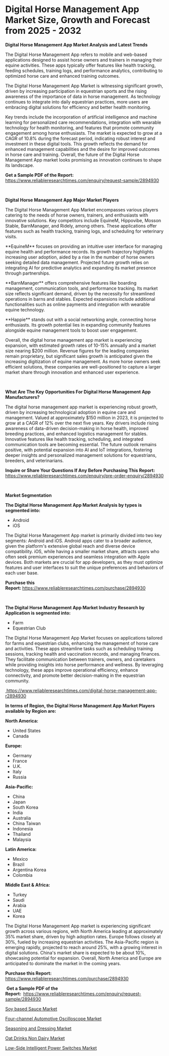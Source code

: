 <p><h1>Digital Horse Management App Market Size, Growth and Forecast from 2025 - 2032</h1></p><p><strong>Digital Horse Management App Market Analysis and Latest Trends</strong></p>
<p><p>The Digital Horse Management App refers to mobile and web-based applications designed to assist horse owners and trainers in managing their equine activities. These apps typically offer features like health tracking, feeding schedules, training logs, and performance analytics, contributing to optimized horse care and enhanced training outcomes. </p><p>The Digital Horse Management App Market is witnessing significant growth, driven by increasing participation in equestrian sports and the rising awareness of the importance of data in horse management. As technology continues to integrate into daily equestrian practices, more users are embracing digital solutions for efficiency and better health monitoring. </p><p>Key trends include the incorporation of artificial intelligence and machine learning for personalized care recommendations, integration with wearable technology for health monitoring, and features that promote community engagement among horse enthusiasts. The market is expected to grow at a CAGR of 10.8% during the forecast period, indicating robust interest and investment in these digital tools. This growth reflects the demand for enhanced management capabilities and the desire for improved outcomes in horse care and training. Overall, the future of the Digital Horse Management App market looks promising as innovation continues to shape its landscape.</p></p>
<p><strong>Get a Sample PDF of the Report:&nbsp;</strong> <a href="https://www.reliableresearchtimes.com/enquiry/request-sample/2894930?utm_campaign=2263&utm_medium=2&utm_source=Github&utm_content=ia&utm_term=15032025&utm_id=digital-horse-management-app">https://www.reliableresearchtimes.com/enquiry/request-sample/2894930</a></p>
<p>&nbsp;</p>
<p><strong>Digital Horse Management App Major Market Players</strong></p>
<p><p>The Digital Horse Management App Market encompasses various players catering to the needs of horse owners, trainers, and enthusiasts with innovative solutions. Key competitors include EquineM, Hippovibe, Mosson Stable, BarnManager, and Ridely, among others. These applications offer features such as health tracking, training logs, and scheduling for veterinary visits.</p><p>**EquineM** focuses on providing an intuitive user interface for managing equine health and performance records. Its growth trajectory highlights increasing user adoption, aided by a rise in the number of horse owners seeking detailed data management. Projected future growth relies on integrating AI for predictive analytics and expanding its market presence through partnerships.</p><p>**BarnManager** offers comprehensive features like boarding management, communication tools, and performance tracking. Its market size reflects significant demand, driven by the necessity for streamlined operations in barns and stables. Expected expansions include additional functionalities such as online payments and integration with wearable equine technology.</p><p>**Happie** stands out with a social networking angle, connecting horse enthusiasts. Its growth potential lies in expanding community features alongside equine management tools to boost user engagement. </p><p>Overall, the digital horse management app market is experiencing expansion, with estimated growth rates of 10-15% annually and a market size nearing $200 million. Revenue figures for the leading companies remain proprietary, but significant sales growth is anticipated given the increasing digitization of equine management. As more horse owners seek efficient solutions, these companies are well-positioned to capture a larger market share through innovation and enhanced user experience.</p></p>
<p>&nbsp;</p>
<p><strong>What Are The Key Opportunities For Digital Horse Management App Manufacturers?</strong></p>
<p><p>The digital horse management app market is experiencing robust growth, driven by increasing technological adoption in equine care and management. Valued at approximately $150 million in 2023, it is projected to grow at a CAGR of 12% over the next five years. Key drivers include rising awareness of data-driven decision-making in horse health, improved breeding practices, and enhanced logistics management for stables. Innovative features like health tracking, scheduling, and integrated communication tools are becoming essential. The future outlook remains positive, with potential expansion into AI and IoT integrations, fostering deeper insights and personalized management solutions for equestrians, breeders, and veterinarians.</p></p>
<p><strong>Inquire or Share Your Questions If Any Before Purchasing This Report:</strong> <a href="https://www.reliableresearchtimes.com/enquiry/pre-order-enquiry/2894930?utm_campaign=2263&utm_medium=2&utm_source=Github&utm_content=ia&utm_term=15032025&utm_id=digital-horse-management-app">https://www.reliableresearchtimes.com/enquiry/pre-order-enquiry/2894930</a></p>
<p>&nbsp;</p>
<p><strong>Market Segmentation</strong></p>
<p><strong>The Digital Horse Management App Market Analysis by types is segmented into:</strong></p>
<p><ul><li>Android</li><li>iOS</li></ul></p>
<p><p>The Digital Horse Management App market is primarily divided into two key segments: Android and iOS. Android apps cater to a broader audience, given the platform's extensive global reach and diverse device compatibility. iOS, while having a smaller market share, attracts users who often seek premium experiences and seamless integration with Apple devices. Both markets are crucial for app developers, as they must optimize features and user interfaces to suit the unique preferences and behaviors of each user base.</p></p>
<p><strong>Purchase this Report:&nbsp;</strong><a href="https://www.reliableresearchtimes.com/purchase/2894930?utm_campaign=2263&utm_medium=2&utm_source=Github&utm_content=ia&utm_term=15032025&utm_id=digital-horse-management-app">https://www.reliableresearchtimes.com/purchase/2894930</a></p>
<p>&nbsp;</p>
<p><strong>The Digital Horse Management App Market Industry Research by Application is segmented into:</strong></p>
<p><ul><li>Farm</li><li>Equestrian Club</li></ul></p>
<p><p>The Digital Horse Management App Market focuses on applications tailored for farms and equestrian clubs, enhancing the management of horse care and activities. These apps streamline tasks such as scheduling training sessions, tracking health and vaccination records, and managing finances. They facilitate communication between trainers, owners, and caretakers while providing insights into horse performance and wellness. By leveraging technology, these apps improve operational efficiency, enhance connectivity, and promote better decision-making in the equestrian community.</p></p>
<p><a href="https://www.reliableresearchtimes.com/digital-horse-management-app-r2894930?utm_campaign=2263&utm_medium=2&utm_source=Github&utm_content=ia&utm_term=15032025&utm_id=digital-horse-management-app">&nbsp;https://www.reliableresearchtimes.com/digital-horse-management-app-r2894930</a></p>
<p><strong>In terms of Region, the Digital Horse Management App Market Players available by Region are:</strong></p>
<p>
    <p> <strong> North America: </strong>
        <ul>
            <li>United States</li>
            <li>Canada</li>
        </ul>
        </p> 
    <p> <strong> Europe: </strong>
        <ul>
            <li>Germany</li>
            <li>France</li>
            <li>U.K.</li>
            <li>Italy</li>
            <li>Russia</li>
        </ul>
        </p> 
    <p> <strong> Asia-Pacific: </strong>
        <ul>
            <li>China</li>
            <li>Japan</li>
            <li>South Korea</li>
            <li>India</li>
            <li>Australia</li>
            <li>China Taiwan</li>
            <li>Indonesia</li>
            <li>Thailand</li>
            <li>Malaysia</li>
        </ul>
        </p> 
    <p> <strong> Latin America: </strong>
        <ul>
            <li>Mexico</li>
            <li>Brazil</li>
            <li>Argentina Korea</li>
            <li>Colombia</li>
        </ul>
        </p> 
    <p> <strong> Middle East & Africa: </strong>
        <ul>
            <li>Turkey</li>
            <li>Saudi</li>
            <li>Arabia</li>
            <li>UAE</li>
            <li>Korea</li>
        </ul>
    </p>
    </p>
<p><p>The Digital Horse Management App market is experiencing significant growth across various regions, with North America leading at approximately 35% market share, driven by high adoption rates. Europe follows closely at 30%, fueled by increasing equestrian activities. The Asia-Pacific region is emerging rapidly, projected to reach around 25%, with a growing interest in digital solutions. China's market share is expected to be about 10%, showcasing potential for expansion. Overall, North America and Europe are anticipated to dominate the market in the coming years.</p></p>
<p><strong>Purchase this Report: </strong><a href="https://www.reliableresearchtimes.com/purchase/2894930?utm_campaign=2263&utm_medium=2&utm_source=Github&utm_content=ia&utm_term=15032025&utm_id=digital-horse-management-app">https://www.reliableresearchtimes.com/purchase/2894930</a></p>
<p>&nbsp;<strong>Get a Sample PDF of the Report:&nbsp;&nbsp;</strong><a href="https://www.reliableresearchtimes.com/enquiry/request-sample/2894930?utm_campaign=2263&utm_medium=2&utm_source=Github&utm_content=ia&utm_term=15032025&utm_id=digital-horse-management-app">https://www.reliableresearchtimes.com/enquiry/request-sample/2894930</a></p>
<p><strong></strong></p>
<p><p><a href="https://www.linkedin.com/pulse/sales-projections-analysis-soy-based-sauce-market-expected-sytfc?utm_campaign=2263&utm_medium=2&utm_source=Github&utm_content=ia&utm_term=15032025&utm_id=digital-horse-management-app">Soy based Sauce Market</a></p><p><a href="https://github.com/delcirodda4f/Market-Research-Report-List-1/blob/main/four-channel-automotive-oscilloscope-market.md?utm_campaign=2263&utm_medium=2&utm_source=Github&utm_content=ia&utm_term=15032025&utm_id=digital-horse-management-app">Four-channel Automotive Oscilloscope Market</a></p><p><a href="https://www.linkedin.com/pulse/seasoning-dressing-growth-trends-projected-65-2025-2032-valuereach-66zzc?utm_campaign=2263&utm_medium=2&utm_source=Github&utm_content=ia&utm_term=15032025&utm_id=digital-horse-management-app">Seasoning and Dressing Market</a></p><p><a href="https://www.linkedin.com/pulse/analyzing-oat-drinks-non-dairy-markets-size-share-revenue-uc8bc?utm_campaign=2263&utm_medium=2&utm_source=Github&utm_content=ia&utm_term=15032025&utm_id=digital-horse-management-app">Oat Drinks Non Dairy Market</a></p><p><a href="https://github.com/miehldobin1w/Market-Research-Report-List-1/blob/main/low-side-intelligent-power-switches-market.md?utm_campaign=2263&utm_medium=2&utm_source=Github&utm_content=ia&utm_term=15032025&utm_id=digital-horse-management-app">Low-Side Intelligent Power Switches Market</a></p></p>